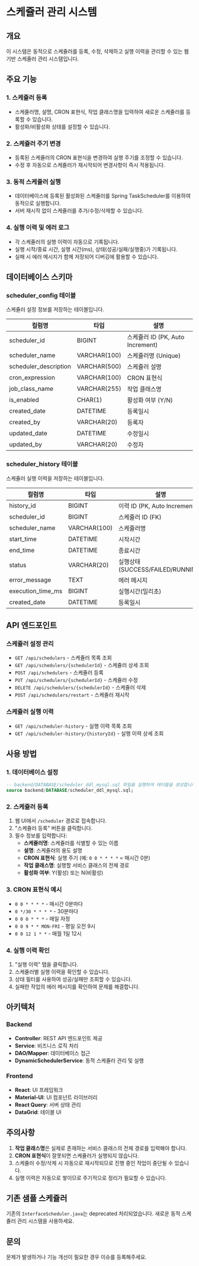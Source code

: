 # 스케쥴러 관리 시스템

## 개요
이 시스템은 동적으로 스케쥴러를 등록, 수정, 삭제하고 실행 이력을 관리할 수 있는 웹 기반 스케쥴러 관리 시스템입니다.

## 주요 기능

### 1. 스케쥴러 등록
- 스케쥴러명, 설명, CRON 표현식, 작업 클래스명을 입력하여 새로운 스케쥴러를 등록할 수 있습니다.
- 활성화/비활성화 상태를 설정할 수 있습니다.

### 2. 스케쥴러 주기 변경
- 등록된 스케쥴러의 CRON 표현식을 변경하여 실행 주기를 조정할 수 있습니다.
- 수정 후 자동으로 스케쥴러가 재시작되어 변경사항이 즉시 적용됩니다.

### 3. 동적 스케쥴러 실행
- 데이터베이스에 등록된 활성화된 스케쥴러를 Spring TaskScheduler를 이용하여 동적으로 실행합니다.
- 서버 재시작 없이 스케쥴러를 추가/수정/삭제할 수 있습니다.

### 4. 실행 이력 및 에러 로그
- 각 스케쥴러의 실행 이력이 자동으로 기록됩니다.
- 실행 시작/종료 시간, 실행 시간(ms), 상태(성공/실패/실행중)가 기록됩니다.
- 실패 시 에러 메시지가 함께 저장되어 디버깅에 활용할 수 있습니다.

## 데이터베이스 스키마

### scheduler_config 테이블
스케쥴러 설정 정보를 저장하는 테이블입니다.

| 컬럼명 | 타입 | 설명 |
|--------|------|------|
| scheduler_id | BIGINT | 스케쥴러 ID (PK, Auto Increment) |
| scheduler_name | VARCHAR(100) | 스케쥴러명 (Unique) |
| scheduler_description | VARCHAR(500) | 스케쥴러 설명 |
| cron_expression | VARCHAR(100) | CRON 표현식 |
| job_class_name | VARCHAR(255) | 작업 클래스명 |
| is_enabled | CHAR(1) | 활성화 여부 (Y/N) |
| created_date | DATETIME | 등록일시 |
| created_by | VARCHAR(20) | 등록자 |
| updated_date | DATETIME | 수정일시 |
| updated_by | VARCHAR(20) | 수정자 |

### scheduler_history 테이블
스케쥴러 실행 이력을 저장하는 테이블입니다.

| 컬럼명 | 타입 | 설명 |
|--------|------|------|
| history_id | BIGINT | 이력 ID (PK, Auto Increment) |
| scheduler_id | BIGINT | 스케쥴러 ID (FK) |
| scheduler_name | VARCHAR(100) | 스케쥴러명 |
| start_time | DATETIME | 시작시간 |
| end_time | DATETIME | 종료시간 |
| status | VARCHAR(20) | 실행상태 (SUCCESS/FAILED/RUNNING) |
| error_message | TEXT | 에러 메시지 |
| execution_time_ms | BIGINT | 실행시간(밀리초) |
| created_date | DATETIME | 등록일시 |

## API 엔드포인트

### 스케쥴러 설정 관리
- `GET /api/schedulers` - 스케쥴러 목록 조회
- `GET /api/schedulers/{schedulerId}` - 스케쥴러 상세 조회
- `POST /api/schedulers` - 스케쥴러 등록
- `PUT /api/schedulers/{schedulerId}` - 스케쥴러 수정
- `DELETE /api/schedulers/{schedulerId}` - 스케쥴러 삭제
- `POST /api/schedulers/restart` - 스케쥴러 재시작

### 스케쥴러 실행 이력
- `GET /api/scheduler-history` - 실행 이력 목록 조회
- `GET /api/scheduler-history/{historyId}` - 실행 이력 상세 조회

## 사용 방법

### 1. 데이터베이스 설정
```sql
-- backend/DATABASE/scheduler_ddl_mysql.sql 파일을 실행하여 테이블을 생성합니다.
source backend/DATABASE/scheduler_ddl_mysql.sql;
```

### 2. 스케쥴러 등록
1. 웹 UI에서 `/scheduler` 경로로 접속합니다.
2. "스케쥴러 등록" 버튼을 클릭합니다.
3. 필수 정보를 입력합니다:
   - **스케쥴러명**: 스케쥴러를 식별할 수 있는 이름
   - **설명**: 스케쥴러의 용도 설명
   - **CRON 표현식**: 실행 주기 (예: `0 0 * * * *` = 매시간 0분)
   - **작업 클래스명**: 실행할 서비스 클래스의 전체 경로
   - **활성화 여부**: Y(활성) 또는 N(비활성)

### 3. CRON 표현식 예시
- `0 0 * * * *` - 매시간 0분마다
- `0 */30 * * * *` - 30분마다
- `0 0 0 * * *` - 매일 자정
- `0 0 9 * * MON-FRI` - 평일 오전 9시
- `0 0 12 1 * *` - 매월 1일 12시

### 4. 실행 이력 확인
1. "실행 이력" 탭을 클릭합니다.
2. 스케쥴러별 실행 이력을 확인할 수 있습니다.
3. 상태 필터를 사용하여 성공/실패만 조회할 수 있습니다.
4. 실패한 작업의 에러 메시지를 확인하여 문제를 해결합니다.

## 아키텍처

### Backend
- **Controller**: REST API 엔드포인트 제공
- **Service**: 비즈니스 로직 처리
- **DAO/Mapper**: 데이터베이스 접근
- **DynamicSchedulerService**: 동적 스케쥴러 관리 및 실행

### Frontend
- **React**: UI 프레임워크
- **Material-UI**: UI 컴포넌트 라이브러리
- **React Query**: 서버 상태 관리
- **DataGrid**: 테이블 UI

## 주의사항

1. **작업 클래스명**은 실제로 존재하는 서비스 클래스의 전체 경로를 입력해야 합니다.
2. **CRON 표현식**이 잘못되면 스케쥴러가 실행되지 않습니다.
3. 스케쥴러 수정/삭제 시 자동으로 재시작되므로 진행 중인 작업이 중단될 수 있습니다.
4. 실행 이력은 자동으로 쌓이므로 주기적으로 정리가 필요할 수 있습니다.

## 기존 샘플 스케쥴러

기존의 `InterfaceScheduler.java`는 deprecated 처리되었습니다.
새로운 동적 스케쥴러 관리 시스템을 사용하세요.

## 문의

문제가 발생하거나 기능 개선이 필요한 경우 이슈를 등록해주세요.
